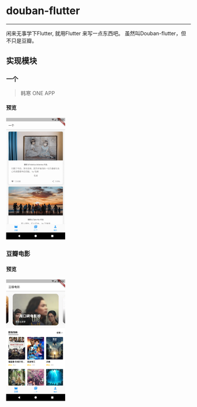# douban-flutter
---
闲来无事学下Flutter, 就用Flutter 来写一点东西吧。
虽然叫Douban-flutter，但不只是豆瓣。

## 实现模块

### 一个

> 韩寒 ONE APP

####  预览
<div>
  <img width="32%" src="./assets/screenshot/one_index.png"/>
</div>

### 豆瓣电影

####  预览
<div>
  <img width="32%" src="./assets/screenshot/douban_index.png"/>
</div>
